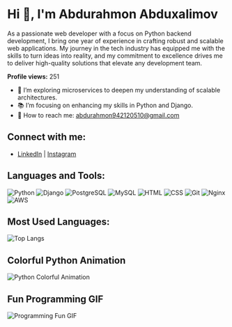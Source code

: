 # Hi 👋, I'm Abdurahmon Abduxalimov

As a passionate web developer with a focus on Python backend development, I bring one year of experience in crafting robust and scalable web applications. My journey in the tech industry has equipped me with the skills to turn ideas into reality, and my commitment to excellence drives me to deliver high-quality solutions that elevate any development team.

**Profile views:** 251

- 🔧 I’m exploring microservices to deepen my understanding of scalable architectures.
- 📚 I’m focusing on enhancing my skills in Python and Django.
- 📧 How to reach me: [abdurahmon942120510@gmail.com](mailto:abdurahmon942120510@gmail.com)

## Connect with me:
- [LinkedIn](https://www.linkedin.com/in/abdurahmon-abduxalimov-a02997332/) | [Instagram](https://instagram.com/avf_0510)

## Languages and Tools:
![Python](https://img.shields.io/badge/-Python-3776AB?style=flat&logo=python&logoColor=white)
![Django](https://img.shields.io/badge/-Django-092E20?style=flat&logo=django&logoColor=white)
![PostgreSQL](https://img.shields.io/badge/-PostgreSQL-4169E1?style=flat&logo=postgresql&logoColor=white)
![MySQL](https://img.shields.io/badge/-MySQL-4479A1?style=flat&logo=mysql&logoColor=white)
![HTML](https://img.shields.io/badge/-HTML-E34F26?style=flat&logo=html5&logoColor=white)
![CSS](https://img.shields.io/badge/-CSS-1572B6?style=flat&logo=css3&logoColor=white)
![Git](https://img.shields.io/badge/-Git-F05032?style=flat&logo=git&logoColor=white)
![Nginx](https://img.shields.io/badge/-Nginx-009639?style=flat&logo=nginx&logoColor=white)
![AWS](https://img.shields.io/badge/-AWS-232F3E?style=flat&logo=amazonaws&logoColor=white)

## Most Used Languages:
![Top Langs](https://github-readme-stats.vercel.app/api/top-langs/?username=abdurahmon0510&layout=compact)

## Colorful Python Animation
![Python Colorful Animation](https://media.giphy.com/media/3o7buirYJgN1E4nnPG/giphy.gif)

## Fun Programming GIF
![Programming Fun GIF](https://media.giphy.com/media/26xBRZOh4BzWzYk7K/giphy.gif)

